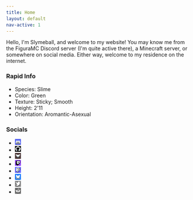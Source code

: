```yaml
---
title: Home
layout: default
nav-active: 1
---
```


Hello, I'm Slymeball, and welcome to my website! You may know me from the FiguraMC Discord server (I'm quite active there), a Minecraft server, or somewhere on social media. Either way, welcome to my residence on the internet.

### Rapid Info

- Species: Slime
- Color: Green
- Texture: Sticky; Smooth
- Height: 2'11
- Orientation: Aromantic-Asexual

### Socials

<ul class="image-stack">
    <li><a href="https://discord.com/users/318397849006112768"><img src="https://github.com/Slymeball/pixel-icons/blob/main/discord.png?raw=true"></a></li>
    <li><a href="https://github.com/Slymeball"><img src="https://github.com/Slymeball/pixel-icons/blob/main/github.png?raw=true"></a></li>
    <li><a href="https://lemm.ee/u/slyme"><img src="https://github.com/Slymeball/pixel-icons/blob/main/lemmy.png?raw=true"></a></li>
    <li><a href="https://twitch.tv/BallOfSlyme"><img src="https://github.com/Slymeball/pixel-icons/blob/main/twitch.png?raw=true"></a></li>
    <li><a href="https://mstdn.social/@slyme"><img src="https://github.com/Slymeball/pixel-icons/blob/main/mastodon.png?raw=true"></a></li>
    <li><a href="https://bsky.app/profile/slyme.xyz"><img src="https://github.com/Slymeball/pixel-icons/blob/main/bluesky.png?raw=true"></a></li>
    <li><a href="https://twitter.com/Slymeballl"><img src="https://github.com/Slymeball/pixel-icons/blob/main/twitter.png?raw=true" style="filter: grayscale(1);"></a></li>
    <li><a href="https://reddit.com/u/EdbAndZmbfid"><img src="https://github.com/Slymeball/pixel-icons/blob/main/reddit.png?raw=true" style="filter: grayscale(1);"></a></li>
</ul>


